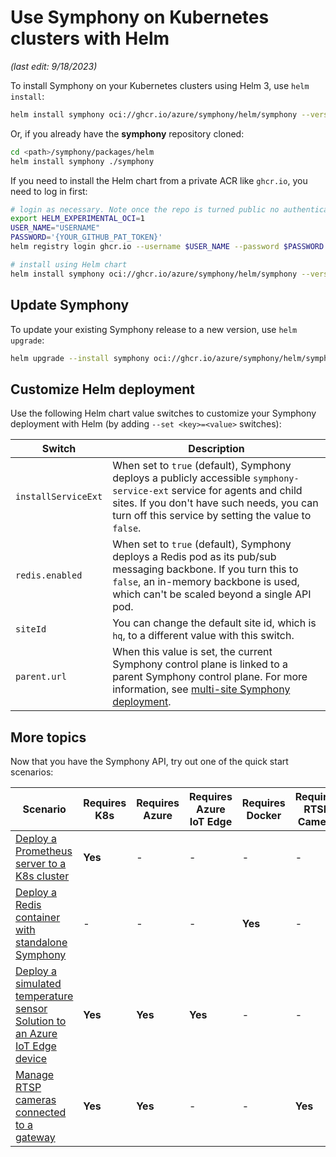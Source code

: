# Use Symphony on Kubernetes clusters with Helm

_(last edit: 9/18/2023)_

To install Symphony on your Kubernetes clusters using Helm 3, use `helm install`:

```bash
helm install symphony oci://ghcr.io/azure/symphony/helm/symphony --version 0.44.6
```

Or, if you already have the **symphony** repository cloned:

```bash
cd <path>/symphony/packages/helm
helm install symphony ./symphony
```

If you need to install the Helm chart from a private ACR like ```ghcr.io```, you need to log in first:

```bash
# login as necessary. Note once the repo is turned public no authentication is needed
export HELM_EXPERIMENTAL_OCI=1
USER_NAME="USERNAME"
PASSWORD='{YOUR_GITHUB_PAT_TOKEN}'
helm registry login ghcr.io --username $USER_NAME --password $PASSWORD

# install using Helm chart
helm install symphony oci://ghcr.io/azure/symphony/helm/symphony --version 0.40.8
```

## Update Symphony

To update your existing Symphony release to a new version, use `helm upgrade`:

```bash
helm upgrade --install symphony oci://ghcr.io/azure/symphony/helm/symphony --version 0.45.31
```

## Customize Helm deployment

Use the following Helm chart value switches to customize your Symphony deployment with Helm (by adding `--set <key>=<value>` switches):

| Switch | Description|
|--------|--------|
| `installServiceExt` | When set to `true` (default), Symphony deploys a publicly accessible `symphony-service-ext` service for agents and child sites. If you don't have such needs, you can turn off this service by setting the value to `false`. |
| `redis.enabled` | When set to `true` (default), Symphony deploys a Redis pod as its pub/sub messaging backbone. If you turn this to `false`, an in-memory backbone is used, which can't be scaled beyond a single API pod. |
| `siteId` | You can change the default site id, which is `hq`, to a different value with this switch. |
| `parent.url` | When this value is set, the current Symphony control plane is linked to a parent Symphony control plane. For more information, see [multi-site Symphony deployment](../build_deployment/multisite-deploy.md). |

## More topics

Now that you have the Symphony API, try out one of the quick start scenarios:

| Scenario | Requires K8s | Requires Azure | Requires Azure IoT Edge| Requires Docker | Requires RTSP Camera |
|--------|--------|--------|--------|--------|--------|
| [Deploy a Prometheus server to a K8s cluster](./symphony-book/quick_start/deploy_prometheus_k8s.md) | **Yes** | - | - | - | - |
| [Deploy a Redis container with standalone Symphony](./symphony-book/quick_start/deploy_redis_no_k8s.md)| - | - | - | **Yes** | - |
| [Deploy a simulated temperature sensor Solution to an Azure IoT Edge device](./symphony-book/quick_start/deploy_solution_to_azure_iot_edge.md) | **Yes** | **Yes** | **Yes** | - | - |
| [Manage RTSP cameras connected to a gateway](./symphony-book/quick_start/manage_rtsp_cameras.md) | **Yes** | **Yes** | - | - | **Yes** |